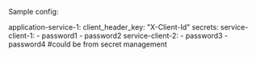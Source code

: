 
Sample config:

application-service-1:
  client_header_key: "X-Client-Id"
  secrets:
    service-client-1:
      - password1
      - password2
    service-client-2:
      - password3
      - password4 #could be from secret management
